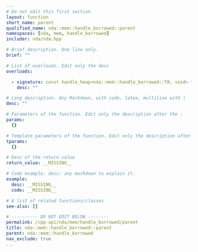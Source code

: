 ```yaml
---
# Do not edit this first section
layout: function
short_name: parent
qualified_name: nda::mem::handle_borrowed::parent
namespaces: [nda, mem, handle_borrowed]
includer: nda/nda.hpp

# Brief description. One line only.
brief: ""

# List of overloads. Edit only the desc
overloads:

  - signature: const handle_heap<nda::mem::handle_borrowed::T0, void> * parent()  const
    desc: ""

# Long description. Any Markdown, with code, latex, multiline with |
desc: ""

# Parameters of the function. Edit only the description after the :
params:
  {}

# Template parameters of the function. Edit only the description after the :
tparams:
  {}

# Desc of the return value
return_value: __MISSING__

# Code example. desc: any markdown to explain it.
example:
  desc: __MISSING__
  code: __MISSING__

# A list of related functions/classes
see-also: []

# ---------- DO NOT EDIT BELOW --------
permalink: /cpp-api/nda/mem/handle_borrowed/parent
title: nda::mem::handle_borrowed::parent
parent: nda::mem::handle_borrowed
nav_exclude: true
...
```



